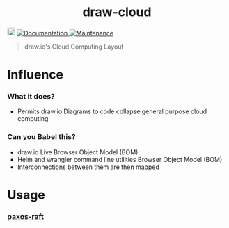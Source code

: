 <h1 align="center">draw-cloud </h1>
<p>
  <a href="https://www.npmjs.com/package/draw-cloud"><img src="https://badge.fury.io/js/draw-cloud.svg" alt="npm version" height="18"></a>
  <a href="https://github.com/paxos-raft/paxos-raft/tree/master/packages/draw-cloud#readme" target="_blank">
    <img alt="Documentation" src="https://img.shields.io/badge/documentation-yes-brightgreen.svg" />
  </a>
  <a href="https://github.com/paxos-raft/paxos-raft/graphs/commit-activity" target="_blank">
    <img alt="Maintenance" src="https://img.shields.io/badge/Maintained%3F-yes-green.svg" />
  </a>
</p>


> draw.io's Cloud Computing Layout

# Influence
### What it does?
* Permits draw.io Diagrams to code collapse general purpose cloud computing

### Can you Babel this?
* draw.io Live Browser Object Model (BOM) 
* Helm and wrangler command line utilities Browser Object Model (BOM)   
* Interconnections between them are then mapped

# Usage
### [paxos-raft](https://github.com/paxos-raft/paxos-raft#readme)
